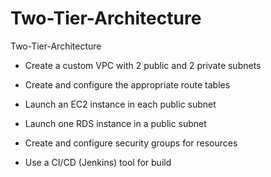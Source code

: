 # Two-Tier-Architecture
Two-Tier-Architecture

- Create a custom VPC with 2 public and 2 private subnets

- Create and configure the appropriate route tables

- Launch an EC2 instance in each public subnet

- Launch one RDS instance in a public subnet

- Create and configure security groups for resources

- Use a CI/CD (Jenkins) tool for build

